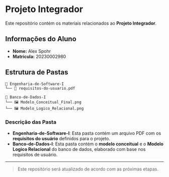 # Projeto Integrador

Este repositório contém os materiais relacionados ao **Projeto Integrador**.

## Informações do Aluno

- **Nome:** Alex Spohr
- **Matrícula:** 20230002980

## Estrutura de Pastas

```text
📁 Engenharia-de-Software-I
└── 📄 requisitos-do-usuario.pdf

📁 Banco-de-Dados-I
└── 🖼️ Modelo_Conceitual_Final.png
└── 🖼️ Modelo_Logico_Relacional.png
```
### Descrição das Pasta

- **Engenharia-de-Software-I**: Esta pasta contém um arquivo PDF com os **requisitos do usuário** definidos para o projeto.
- **Banco-de-Dados-I**: Esta pasta contém o **modelo conceitual** e o **Modelo Logico Relacional** do banco de dados, elaborado com base nos requisitos de usuário.


---

> Este repositório será atualizado de acordo com as próximas etapas.
